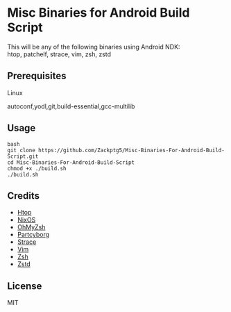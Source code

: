 # Misc Binaries for Android Build Script

This will be any of the following binaries using Android NDK:<br/>
htop, patchelf, strace, vim, zsh, zstd<br/>

## Prerequisites

Linux

autoconf,yodl,git,build-essential,gcc-multilib

## Usage

```
bash
git clone https://github.com/Zackptg5/Misc-Binaries-For-Android-Build-Script.git
cd Misc-Binaries-For-Android-Build-Script
chmod +x ./build.sh
./build.sh
```

## Credits

* [Htop](https://github.com/hishamhm/htop)
* [NixOS](https://github.com/NixOS/patchelf)
* [OhMyZsh](https://ohmyz.sh)
* [Partcyborg](https://github.com/partcyborg/zsh_arm64_magisk)
* [Strace](https://github.com/strace/strace)
* [Vim](https://github.com/vim/vim)
* [Zsh](https://www.zsh.org)
* [Zstd](https://github.com/facebook/zstd)
  
## License

  MIT
